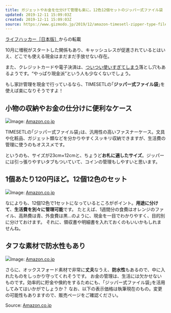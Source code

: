 ```yaml
---
title: ガジェットやお金を仕分けて管理も楽に。12色12個セットのジッパー式ファイル袋
updated: 2019-12-11 15:09:03Z
created: 2019-12-11 15:09:03Z
source: https://www.gizmodo.jp/2019/12/amazon-timesetl-zipper-type-file.html
---
```


[ライフハッカー［日本版］](https://www.lifehacker.jp/2019/09/amazon-timesetl-zipper-type-file.html)からの転載

10月に増税がスタートした関係もあり、キャッシュレスが促進されているとはいえ、どこでも使える現金はまだまだ手放せない存在。

また、クレジットカードや電子決済は、[ついつい使いすぎてしまう](https://www.lifehacker.jp/2013/10/131014dangerous_things_about_credit_cards.html)落とし穴もあるようです。“やっぱり現金派”という人も少なくないでしょう。

もし家計管理を現金で行っているなら、TIMESETLの｢**ジッパー式ファイル袋**｣を使えば楽になりそうですよ！

## 小物の収納やお金の仕分けに便利なケース

![](https://images-na.ssl-images-amazon.com/images/I/71PLKc72b2L._SL1002_.jpg)Image: [Amazon.co.jp](https://www.amazon.co.jp/TIMESETL-%E3%82%B8%E3%83%83%E3%83%91%E3%83%BC%E5%BC%8F-%E3%83%95%E3%82%A1%E3%82%A4%E3%83%AB%E8%A2%8B-A6%E3%83%9D%E3%83%BC%E3%83%81-%E6%97%85%E8%A1%8C%E3%82%A2%E3%82%AF%E3%82%BB%E3%82%B5%E3%83%AA%E3%83%BC/dp/B07VDXGDWQ/ref=as_li_ss_tl?psc=1&SubscriptionId=AKIAJ6XSBTKVSYU7G72Q&ref=mgac2017&linkCode=ll1&tag=gj09-22&linkId=8a0b7b9a9221e4a2257f449adc2dbbce&language=ja_JP&ref=mgac2017)

TIMESETLの｢ジッパー式ファイル袋｣は、汎用性の高いファスナーケース。文具や化粧品、ガジェット類などを分かりやすくスッキリ収納できますが、生活費の管理に使うのもオススメです。

というのも、サイズが23cm×12cmと、ちょうど**お札に適したサイズ**。ジッパーには引っ張りやすいタブもついていて、コインの管理もしやすいと思います。

## 1個あたり120円ほど。12個12色のセット

![](https://images-na.ssl-images-amazon.com/images/I/81IbaZB2rdL._AC_SL1500_.jpg)Image: [Amazon.co.jp](https://www.amazon.co.jp/TIMESETL-%E3%82%B8%E3%83%83%E3%83%91%E3%83%BC%E5%BC%8F-%E3%83%95%E3%82%A1%E3%82%A4%E3%83%AB%E8%A2%8B-A6%E3%83%9D%E3%83%BC%E3%83%81-%E6%97%85%E8%A1%8C%E3%82%A2%E3%82%AF%E3%82%BB%E3%82%B5%E3%83%AA%E3%83%BC/dp/B07VDXGDWQ/ref=as_li_ss_tl?psc=1&SubscriptionId=AKIAJ6XSBTKVSYU7G72Q&ref=mgac2017&linkCode=ll1&tag=gj09-22&linkId=8a0b7b9a9221e4a2257f449adc2dbbce&language=ja_JP&ref=mgac2017)

なによりも、12個12色で1セットになっているところがポイント。**用途に分けて**、**生活費を別々に管理可能**です。
たとえば、1週間分の食費はオレンジのファイル、高熱費は青、外食費は黒…のように、現金を一目でわかりやすく、目的別に分けておけます。
それに、領収書や明細書を入れておくのもいいかもしれませんね。

## タフな素材で防水性もあり

![](https://images-na.ssl-images-amazon.com/images/I/71h5ZQ5NcSL._AC_SL1002_.jpg)Image: [Amazon.co.jp](https://www.amazon.co.jp/TIMESETL-%E3%82%B8%E3%83%83%E3%83%91%E3%83%BC%E5%BC%8F-%E3%83%95%E3%82%A1%E3%82%A4%E3%83%AB%E8%A2%8B-A6%E3%83%9D%E3%83%BC%E3%83%81-%E6%97%85%E8%A1%8C%E3%82%A2%E3%82%AF%E3%82%BB%E3%82%B5%E3%83%AA%E3%83%BC/dp/B07VDXGDWQ/ref=as_li_ss_tl?psc=1&SubscriptionId=AKIAJ6XSBTKVSYU7G72Q&ref=mgac2017&linkCode=ll1&tag=gj09-22&linkId=8a0b7b9a9221e4a2257f449adc2dbbce&language=ja_JP&ref=mgac2017)

さらに、オックスフォード素材で非常に**丈夫**なうえ、**防水性**もあるので、中に入れたものをしっかり守ってくれそうです。
お金の管理は、生活には欠かせないものです。効率的に貯金や倹約をするためにも、｢ジッパー式ファイル袋｣を活用してみてはいかがでしょうか？
なお、以下の表示価格は執筆現在のもの。変更の可能性もありますので、販売ページをご確認ください。

Source: [Amazon.co.jp](https://www.amazon.co.jp/TIMESETL-%E3%82%B8%E3%83%83%E3%83%91%E3%83%BC%E5%BC%8F-%E3%83%95%E3%82%A1%E3%82%A4%E3%83%AB%E8%A2%8B-A6%E3%83%9D%E3%83%BC%E3%83%81-%E6%97%85%E8%A1%8C%E3%82%A2%E3%82%AF%E3%82%BB%E3%82%B5%E3%83%AA%E3%83%BC/dp/B07VDXGDWQ/ref=as_li_ss_tl?psc=1&SubscriptionId=AKIAJ6XSBTKVSYU7G72Q&ref=mgac2017&linkCode=ll1&tag=gj09-22&linkId=8a0b7b9a9221e4a2257f449adc2dbbce&language=ja_JP&ref=mgac2017)